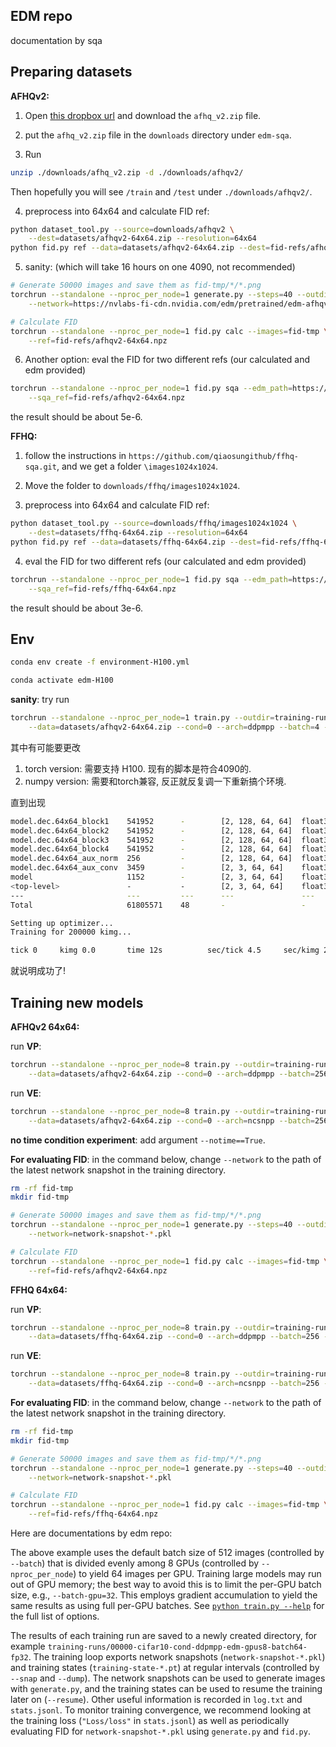 ## EDM repo
documentation by sqa

## Preparing datasets

**AFHQv2:** 

1. Open [this dropbox url](https://www.dropbox.com/s/vkzjokiwof5h8w6/afhq_v2.zip?dl=0) and download the `afhq_v2.zip` file.

2. put the `afhq_v2.zip` file in the `downloads` directory under `edm-sqa`.

3. Run

```.bash
unzip ./downloads/afhq_v2.zip -d ./downloads/afhqv2/
```

Then hopefully you will see `/train` and `/test` under `./downloads/afhqv2/`.

4. preprocess into 64x64 and calculate FID ref:

```.bash
python dataset_tool.py --source=downloads/afhqv2 \
    --dest=datasets/afhqv2-64x64.zip --resolution=64x64
python fid.py ref --data=datasets/afhqv2-64x64.zip --dest=fid-refs/afhqv2-64x64.npz
```

5. sanity: (which will take 16 hours on one 4090, not recommended)

```.bash
# Generate 50000 images and save them as fid-tmp/*/*.png
torchrun --standalone --nproc_per_node=1 generate.py --steps=40 --outdir=fid-tmp --seeds=0-49999 --subdirs \
    --network=https://nvlabs-fi-cdn.nvidia.com/edm/pretrained/edm-afhqv2-64x64-uncond-vp.pkl

# Calculate FID
torchrun --standalone --nproc_per_node=1 fid.py calc --images=fid-tmp \
    --ref=fid-refs/afhqv2-64x64.npz
```

6. Another option: eval the FID for two different refs (our calculated and edm provided)

```.bash
torchrun --standalone --nproc_per_node=1 fid.py sqa --edm_path=https://nvlabs-fi-cdn.nvidia.com/edm/fid-refs/afhqv2-64x64.npz \
    --sqa_ref=fid-refs/afhqv2-64x64.npz
```

the result should be about 5e-6.

**FFHQ:** 

1. follow the instructions in `https://github.com/qiaosungithub/ffhq-sqa.git`, and we get a folder `\images1024x1024`.

2. Move the folder to `downloads/ffhq/images1024x1024`.

3. preprocess into 64x64 and calculate FID ref:

```.bash
python dataset_tool.py --source=downloads/ffhq/images1024x1024 \
    --dest=datasets/ffhq-64x64.zip --resolution=64x64
python fid.py ref --data=datasets/ffhq-64x64.zip --dest=fid-refs/ffhq-64x64.npz
```

4. eval the FID for two different refs (our calculated and edm provided)

```.bash
torchrun --standalone --nproc_per_node=1 fid.py sqa --edm_path=https://nvlabs-fi-cdn.nvidia.com/edm/fid-refs/ffhq-64x64.npz \
    --sqa_ref=fid-refs/ffhq-64x64.npz
```

the result should be about 3e-6.

## Env

```.bash
conda env create -f environment-H100.yml

conda activate edm-H100
```

__sanity__: try run

```.bash
torchrun --standalone --nproc_per_node=1 train.py --outdir=training-runs \
    --data=datasets/afhqv2-64x64.zip --cond=0 --arch=ddpmpp --batch=4 --cres=1,2,2,2 --lr=2e-4 --dropout=0.25 --augment=0.15 --tick=1
```

其中有可能要更改
1. torch version: 需要支持 H100. 现有的脚本是符合4090的.
2. numpy version: 需要和torch兼容, 反正就反复调一下重新搞个环境.

直到出现
```.bash
model.dec.64x64_block1    541952      -        [2, 128, 64, 64]  float32 
model.dec.64x64_block2    541952      -        [2, 128, 64, 64]  float32 
model.dec.64x64_block3    541952      -        [2, 128, 64, 64]  float32 
model.dec.64x64_block4    541952      -        [2, 128, 64, 64]  float32 
model.dec.64x64_aux_norm  256         -        [2, 128, 64, 64]  float32 
model.dec.64x64_aux_conv  3459        -        [2, 3, 64, 64]    float32 
model                     1152        -        [2, 3, 64, 64]    float32 
<top-level>               -           -        [2, 3, 64, 64]    float32 
---                       ---         ---      ---               ---     
Total                     61805571    48       -                 -       

Setting up optimizer...
Training for 200000 kimg...

tick 0     kimg 0.0       time 12s          sec/tick 4.5     sec/kimg 2272.16 maintenance 7.4    cpumem 3.05   gpumem 9.34   reserved 12.68
```
就说明成功了!

## Training new models

**AFHQv2 64x64:** 

run **VP**:

```.bash
torchrun --standalone --nproc_per_node=8 train.py --outdir=training-runs \
    --data=datasets/afhqv2-64x64.zip --cond=0 --arch=ddpmpp --batch=256 --cres=1,2,2,2 --lr=2e-4 --dropout=0.25 --augment=0.15
```

run **VE**:

```.bash
torchrun --standalone --nproc_per_node=8 train.py --outdir=training-runs \
    --data=datasets/afhqv2-64x64.zip --cond=0 --arch=ncsnpp --batch=256 --cres=1,2,2,2 --lr=2e-4 --dropout=0.25 --augment=0.15
```

__no time condition experiment__: add argument `--notime==True`.

__For evaluating FID__: in the command below, change `--network` to the path of the latest network snapshot in the training directory.

```.bash
rm -rf fid-tmp
mkdir fid-tmp

# Generate 50000 images and save them as fid-tmp/*/*.png
torchrun --standalone --nproc_per_node=1 generate.py --steps=40 --outdir=fid-tmp --seeds=0-49999 --subdirs \
    --network=network-snapshot-*.pkl

# Calculate FID
torchrun --standalone --nproc_per_node=1 fid.py calc --images=fid-tmp \
    --ref=fid-refs/afhqv2-64x64.npz
```

**FFHQ 64x64:** 

run **VP**:

```.bash
torchrun --standalone --nproc_per_node=8 train.py --outdir=training-runs \
    --data=datasets/ffhq-64x64.zip --cond=0 --arch=ddpmpp --batch=256 --cres=1,2,2,2 --lr=2e-4 --dropout=0.05 --augment=0.15
```

run **VE**:

```.bash
torchrun --standalone --nproc_per_node=8 train.py --outdir=training-runs \
    --data=datasets/ffhq-64x64.zip --cond=0 --arch=ncsnpp --batch=256 --cres=1,2,2,2 --lr=2e-4 --dropout=0.05 --augment=0.15
```

__For evaluating FID__: in the command below, change `--network` to the path of the latest network snapshot in the training directory.

```.bash
rm -rf fid-tmp
mkdir fid-tmp

# Generate 50000 images and save them as fid-tmp/*/*.png
torchrun --standalone --nproc_per_node=1 generate.py --steps=40 --outdir=fid-tmp --seeds=0-49999 --subdirs \
    --network=network-snapshot-*.pkl

# Calculate FID
torchrun --standalone --nproc_per_node=1 fid.py calc --images=fid-tmp \
    --ref=fid-refs/ffhq-64x64.npz
```

Here are documentations by edm repo:

The above example uses the default batch size of 512 images (controlled by `--batch`) that is divided evenly among 8 GPUs (controlled by `--nproc_per_node`) to yield 64 images per GPU. Training large models may run out of GPU memory; the best way to avoid this is to limit the per-GPU batch size, e.g., `--batch-gpu=32`. This employs gradient accumulation to yield the same results as using full per-GPU batches. See [`python train.py --help`](./docs/train-help.txt) for the full list of options.

The results of each training run are saved to a newly created directory, for example `training-runs/00000-cifar10-cond-ddpmpp-edm-gpus8-batch64-fp32`. The training loop exports network snapshots (`network-snapshot-*.pkl`) and training states (`training-state-*.pt`) at regular intervals (controlled by `--snap` and `--dump`). The network snapshots can be used to generate images with `generate.py`, and the training states can be used to resume the training later on (`--resume`). Other useful information is recorded in `log.txt` and `stats.jsonl`. To monitor training convergence, we recommend looking at the training loss (`"Loss/loss"` in `stats.jsonl`) as well as periodically evaluating FID for `network-snapshot-*.pkl` using `generate.py` and `fid.py`.

